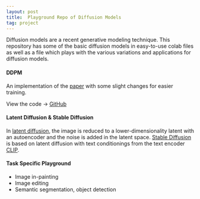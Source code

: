 ```yaml
---
layout: post
title:  Playground Repo of Diffusion Models
tag: project
---
```


Diffusion models are a recent generative modeling technique. This repository has some of the basic diffusion models in easy-to-use colab files as well as a file which plays with the various variations and applications for diffusion models.

#### DDPM 
An implementation of the [paper](https://arxiv.org/abs/2006.11239) with some slight changes for easier training.

View the code -> [GitHub](https://github.com/rashmip98/AllThingsDiffusion/tree/main/DDPM)

#### Latent Diffusion & Stable Diffusion
In [latent diffusion](https://arxiv.org/abs/2112.10752), the image is reduced to a lower-dimensionality latent with an autoencoder and the noise is added in the latent space. [Stable Diffusion](https://github.com/CompVis/stable-diffusion) is based on latent diffusion with text conditionings from the text encoder [CLIP](https://arxiv.org/abs/2103.00020v1).

#### Task Specific Playground
- Image in-painting
- Image editing
- Semantic segmentation, object detection
